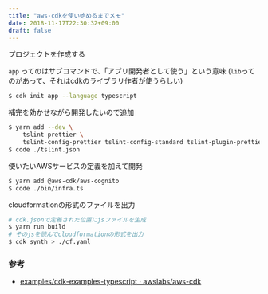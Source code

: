 ```yaml
---
title: "aws-cdkを使い始めるまでメモ"
date: 2018-11-17T22:30:32+09:00
draft: false
---
```


プロジェクトを作成する

`app` ってのはサブコマンドで、「アプリ開発者として使う」という意味
(`lib`ってのがあって、それはcdkのライブラリ作者が使うらしい)

```bash
$ cdk init app --language typescript
```

補完を効かせながら開発したいので追加

```bash
$ yarn add --dev \
    tslint prettier \
    tslint-config-prettier tslint-config-standard tslint-plugin-prettier 
$ code ./tslint.json
```

使いたいAWSサービスの定義を加えて開発

```bash
$ yarn add @aws-cdk/aws-cognito
$ code ./bin/infra.ts
```

cloudformationの形式のファイルを出力

```bash
# cdk.jsonで定義された位置にjsファイルを生成
$ yarn run build
# そのjsを読んでcloudformationの形式を出力
$ cdk synth > ./cf.yaml
```

### 参考

- [examples/cdk-examples-typescript · awslabs/aws-cdk](https://github.com/awslabs/aws-cdk/tree/6495e3ccd335ce9cb4438cfc285ca2bdb921f52a/examples/cdk-examples-typescript)

